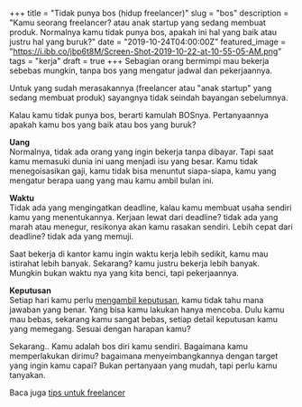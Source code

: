 +++
title = "Tidak punya bos (hidup freelancer)"
slug = "bos"
description = "Kamu seorang freelancer? atau anak startup yang sedang membuat produk. Normalnya kamu tidak punya  bos, apakah ini hal yang baik atau justru hal yang buruk?"
date = "2019-10-24T04:00:00Z"
featured_image = "https://i.ibb.co/jbp6t8M/Screen-Shot-2019-10-22-at-10-55-05-AM.png"
tags = "kerja"
draft = true
+++ 
Sebagian orang bermimpi mau bekerja sebebas mungkin, tanpa bos yang mengatur jadwal dan pekerjaannya.

Untuk yang sudah merasakannya (freelancer atau "anak startup" yang sedang membuat produk) sayangnya tidak seindah bayangan sebelumnya.

Kalau kamu tidak punya bos, berarti kamulah BOSnya. Pertanyaannya apakah kamu bos yang baik atau bos yang buruk?

**Uang**  
Normalnya, tidak ada orang yang ingin bekerja tanpa dibayar. Tapi saat kamu memasuki dunia ini uang menjadi isu yang besar. Kamu tidak menegoisasikan gaji, kamu tidak bisa menuntut siapa-siapa, kamu yang mengatur berapa uang yang mau kamu ambil bulan ini.

**Waktu**  
Tidak ada yang mengingatkan deadline, kalau kamu membuat usaha sendiri kamu yang menentukannya. Kerjaan lewat dari deadline? tidak ada yang marah atau menegur, resikonya akan kamu rasakan sendiri. Lebih cepat dari deadline? tidak ada yang memuji.

Saat bekerja di kantor kamu ingin waktu kerja lebih sedikit, kamu mau istirahat lebih banyak. Sekarang? kamu justru bekerja lebih banyak. Mungkin bukan waktu nya yang kita benci, tapi pekerjaannya.

**Keputusan**  
Setiap hari kamu perlu [mengambil keputusan](https://hilman.space/bias/), kamu tidak tahu mana jawaban yang benar. Yang bisa kamu lakukan hanya mencoba. Dulu kamu mau bebas, sekarang kamu sangat bebas, setiap detail keputusan kamu yang memegang. Sesuai dengan harapan kamu?

Sekarang.. Kamu adalah bos diri kamu sendiri. Bagaimana kamu memperlakukan dirimu? bagaimana menyeimbangkannya dengan target yang ingin kamu capai? Bukan pertanyaan yang mudah, tapi perlu kamu tanyakan.

Baca juga [tips untuk freelancer](https://hilman.space/freelancer/)